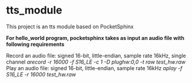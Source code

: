 # tts_module
This project is an tts module based on PocketSphinx

**For hello\_world program, pocketsphinx takes as input an audio file with following requirements**

Record an audio file: signed 16-bit, little-endian, sample rate 16kHz, single channel
*arecord -r 16000 -f S16_LE -c 1 -D plughw:0,0 -t raw test_hw.raw*
Play an audio file: signed 16-bit, little-endian, sample rate 16kHz
*aplay -f S16_LE -r 16000 test_hw.raw*

